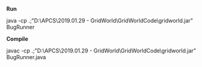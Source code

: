 **Run**

java -cp .;"D:\APCS\2019.01.29 - GridWorld\GridWorldCode\gridworld.jar" BugRunner

**Compile**
    
javac -cp .;"D:\APCS\2019.01.29 - GridWorld\GridWorldCode\gridworld.jar" BugRunner.java

